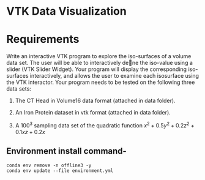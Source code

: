 # VTK Data Visualization

# Requirements

Write an interactive VTK program to explore the iso-surfaces of a volume data set. The user will be able to interactively dene the iso-value using a slider (VTK Slider Widget). Your program will display the corresponding iso-surfaces interactively, and allows the user to examine each isosurface using the VTK interactor. Your program needs to be tested on the following three data sets:

1. The CT Head in Volume16 data format (attached in data folder).

2. An Iron Protein dataset in vtk format (attached in data folder).

3. A $100^3$ sampling data set of the quadratic function $x^2+ 0.5y^2 + 0.2z^2 + 0.1xz + 0.2x$

## Environment install command-
```
conda env remove -n offline3 -y
conda env update --file environment.yml
```

